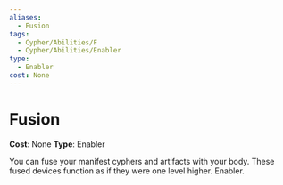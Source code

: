 ```yaml
---
aliases:
  - Fusion
tags:
  - Cypher/Abilities/F
  - Cypher/Abilities/Enabler
type:
  - Enabler
cost: None
---
```


# Fusion

**Cost**: None
**Type**: Enabler

You can fuse your manifest cyphers and artifacts with your body. These fused devices function as if they were one level higher. Enabler.
